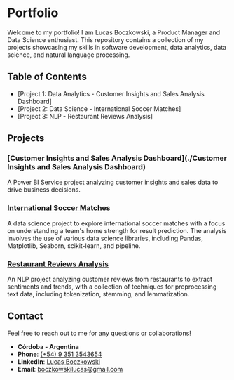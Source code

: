 # Portfolio

Welcome to my portfolio! I am Lucas Boczkowski, a Product Manager and Data Science enthusiast. This repository contains a collection of my projects showcasing my skills in software development, data analytics, data science, and natural language processing.

## Table of Contents

- [Project 1: Data Analytics - Customer Insights and Sales Analysis Dashboard]
- [Project 2: Data Science - International Soccer Matches]
- [Project 3: NLP - Restaurant Reviews Analysis]

## Projects

### [Customer Insights and Sales Analysis Dashboard](./Customer Insights and Sales Analysis Dashboard)
A Power BI Service project analyzing customer insights and sales data to drive business decisions.

### [International Soccer Matches](./International_Soccer_Matches)
A data science project to explore international soccer matches with a focus on understanding a team's home strength for result prediction. The analysis involves the use of various data science libraries, including Pandas, Matplotlib, Seaborn, scikit-learn, and pipeline.

### [Restaurant Reviews Analysis](./Restaurant_Reviews_Analysis)
An NLP project analyzing customer reviews from restaurants to extract sentiments and trends, with a collection of techniques for preprocessing text data, including tokenization, stemming, and lemmatization.

## Contact

Feel free to reach out to me for any questions or collaborations!

- **Córdoba - Argentina**
- **Phone**: [(+54) 9 351 3543654](tel:+543513543654)
- **LinkedIn**: [Lucas Boczkowski](https://www.linkedin.com/in/lucasboczkowski/)
- **Email**: [boczkowskilucas@gmail.com](mailto:boczkowskilucas@gmail.com)

